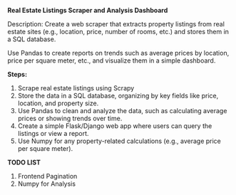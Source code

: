 **Real Estate Listings Scraper and Analysis Dashboard**

Description: Create a web scraper that extracts property listings from real estate sites (e.g., location, price, number of rooms, etc.) and stores them in a SQL database.

Use Pandas to create reports on trends such as average prices by location, price per square meter, etc., and visualize them in a simple dashboard.

**Steps:**

1. Scrape real estate listings using Scrapy
2. Store the data in a SQL database, organizing by key fields like price, location, and property size.
3. Use Pandas to clean and analyze the data, such as calculating average prices or showing trends over time.
4. Create a simple Flask/Django web app where users can query the listings or view a report.
5. Use Numpy for any property-related calculations (e.g., average price per square meter).

**TODO LIST**

1. Frontend Pagination
2. Numpy for Analysis
